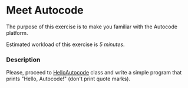# Meet Autocode

The purpose of this exercise is to make you familiar with the Autocode platform.

Estimated workload of this exercise is _5 minutes_.

### Description
Please, proceed to [HelloAutocode](src/main/java/com/epam/rd/autotasks/com.epam.rd.autotasks.meetautocode/HelloAutocode.java) class
and write a simple program that prints "Hello, Autocode!" (don't print quote marks).
